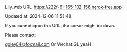 Lily_web URL: https://222f-61-165-102-156.ngrok-free.app

Updated at: 2024-12-06 11:53:48

If you cannot open this URL, the server might be down.

Please contact: 

goley04@foxmail.com Or Wechat:GL_yeaH